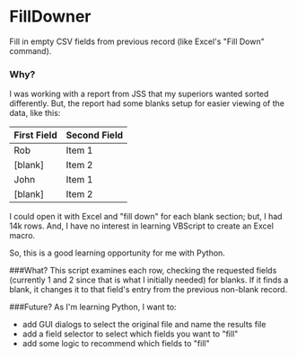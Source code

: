 # FillDowner
Fill in empty CSV fields from previous record (like Excel's "Fill Down" command).

### Why?
I was working with a report from JSS that my superiors wanted sorted differently. But, the report had some blanks setup for easier viewing of the data, like this:

First Field  | Second Field
------------- | -------------
Rob  | Item 1
[blank]  | Item 2
John  | Item 1
[blank]  | Item 2
  
I could open it with Excel and "fill down" for each blank section; but, I had 14k rows. And, I have no interest in learning VBScript to create an Excel macro.

So, this is a good learning opportunity for me with Python.

###What?
This script examines each row, checking the requested fields (currently 1 and 2 since that is what I initially needed) for blanks. If it finds a blank, it changes it to that field's entry from the previous non-blank record.

###Future?
As I'm learning Python, I want to:

- add GUI dialogs to select the original file and name the results file
- add a field selector to select which fields you want to "fill"
- add some logic to recommend which fields to "fill"
